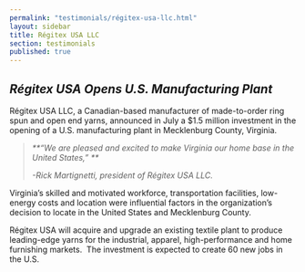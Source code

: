 ```yaml
---
permalink: "testimonials/régitex-usa-llc.html"
layout: sidebar
title: Régitex USA LLC
section: testimonials
published: true
---
```

 

## _Régitex USA Opens U.S. Manufacturing Plant_

Régitex USA LLC, a Canadian-based manufacturer of made-to-order ring spun and open end yarns, announced in July a $1.5 million investment in the opening of a U.S. manufacturing plant in Mecklenburg County, Virginia.&nbsp; 

> _**“We are pleased and excited to make Virginia our home base in the United States,” **_
>
>_-Rick Martignetti, president of Régitex USA LLC._

Virginia’s skilled and motivated workforce, transportation facilities, low-energy costs and location were influential factors in the organization’s decision to locate in the United States and Mecklenburg County. 

Régitex USA will acquire and upgrade an existing textile plant to produce leading-edge yarns for the industrial, apparel, high-performance and home furnishing markets.&nbsp; The investment is expected to create 60 new jobs in the U.S. 
  